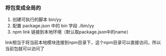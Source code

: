 ### 将包变成全局的

1. 创建可执行的脚本 bin/yy
1. 配置 package.json 中的 bin 字段 ./bin/yy
1. npm link 链接到本地环境（默认取package.json中的name）

link相当于将当前本地模块连接到npm目录下，这个npm目录可以直接访问，所以当前包就可以访问了